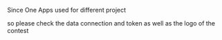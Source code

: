 Since One Apps used for different project 

so please check the data connection and token 
as well as the logo of the contest
